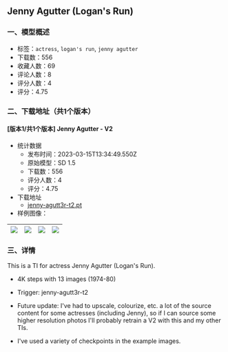 ## Jenny Agutter (Logan's Run)
### 一、模型概述

- 标签：`actress`, `logan's run`, `jenny agutter`
- 下载数：556
- 收藏人数：69
- 评论人数：8
- 评分人数：4
- 评分：4.75

### 二、下载地址（共1个版本）

#### [版本1/共1个版本] Jenny Agutter - V2

- 统计数据
  - 发布时间：2023-03-15T13:34:49.550Z
  - 原始模型：SD 1.5
  - 下载数：556
  - 评分人数：4
  - 评分：4.75
- 下载地址
  - [jenny-agutt3r-t2.pt](https://civitai.com/api/download/models/23611)
- 样例图像：

| <img src="https://image.civitai.com/xG1nkqKTMzGDvpLrqFT7WA/abf4efc5-3a0a-40af-821f-c935c3834a00/width=450/255969.jpeg" /> | <img src="https://image.civitai.com/xG1nkqKTMzGDvpLrqFT7WA/694581d9-2ffa-4f61-be0d-68f249c77600/width=450/255974.jpeg" /> | <img src="https://image.civitai.com/xG1nkqKTMzGDvpLrqFT7WA/2b0306d7-e2a8-4f3a-9720-69c13487b700/width=450/255973.jpeg" /> | <img src="https://image.civitai.com/xG1nkqKTMzGDvpLrqFT7WA/5a9fc33b-bb76-40e2-5970-3cdeb0c9da00/width=450/256126.jpeg" /> |
| ---- | ---- | ---- | ---- |


### 三、详情
<p>This is a TI for actress Jenny Agutter (Logan's Run).</p><ul><li><p>4K steps with 13 images (1974-80)</p></li><li><p>Trigger: jenny-agutt3r-t2</p></li><li><p>Future update: I've had to upscale, colourize, etc. a lot of the source content for some actresses (including Jenny), so if I can source some higher resolution photos I'll probably retrain a V2 with this and my other TIs. </p></li><li><p>I've used a variety of checkpoints in the example images.</p></li></ul>